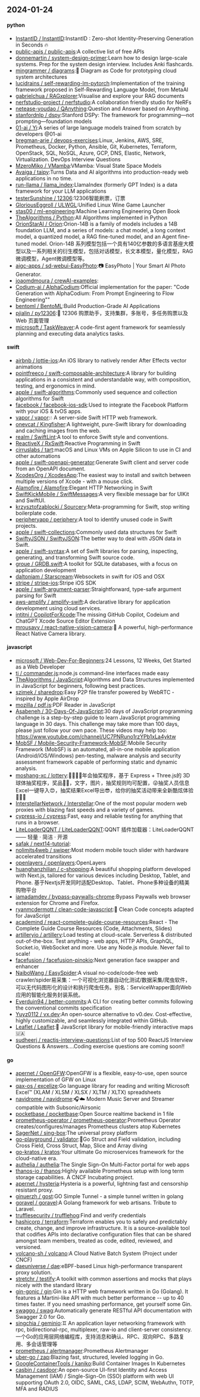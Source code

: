 ## 2024-01-24

#### python
* [InstantID / InstantID](https://github.com/InstantID/InstantID):InstantID : Zero-shot Identity-Preserving Generation in Seconds 🔥
* [public-apis / public-apis](https://github.com/public-apis/public-apis):A collective list of free APIs
* [donnemartin / system-design-primer](https://github.com/donnemartin/system-design-primer):Learn how to design large-scale systems. Prep for the system design interview. Includes Anki flashcards.
* [mingrammer / diagrams](https://github.com/mingrammer/diagrams):🎨 Diagram as Code for prototyping cloud system architectures
* [lucidrains / self-rewarding-lm-pytorch](https://github.com/lucidrains/self-rewarding-lm-pytorch):Implementation of the training framework proposed in Self-Rewarding Language Model, from MetaAI
* [gabrielchua / RAGxplorer](https://github.com/gabrielchua/RAGxplorer):Visualise and explore your RAG documents
* [nerfstudio-project / nerfstudio](https://github.com/nerfstudio-project/nerfstudio):A collaboration friendly studio for NeRFs
* [netease-youdao / QAnything](https://github.com/netease-youdao/QAnything):Question and Answer based on Anything.
* [stanfordnlp / dspy](https://github.com/stanfordnlp/dspy):Stanford DSPy: The framework for programming—not prompting—foundation models
* [01-ai / Yi](https://github.com/01-ai/Yi):A series of large language models trained from scratch by developers @01-ai
* [bregman-arie / devops-exercises](https://github.com/bregman-arie/devops-exercises):Linux, Jenkins, AWS, SRE, Prometheus, Docker, Python, Ansible, Git, Kubernetes, Terraform, OpenStack, SQL, NoSQL, Azure, GCP, DNS, Elastic, Network, Virtualization. DevOps Interview Questions
* [MzeroMiko / VMamba](https://github.com/MzeroMiko/VMamba):VMamba: Visual State Space Models
* [Avaiga / taipy](https://github.com/Avaiga/taipy):Turns Data and AI algorithms into production-ready web applications in no time.
* [run-llama / llama_index](https://github.com/run-llama/llama_index):LlamaIndex (formerly GPT Index) is a data framework for your LLM applications
* [testerSunshine / 12306](https://github.com/testerSunshine/12306):12306智能刷票，订票
* [GloriousEggroll / ULWGL](https://github.com/GloriousEggroll/ULWGL):Unified Linux Wine Game Launcher
* [stas00 / ml-engineering](https://github.com/stas00/ml-engineering):Machine Learning Engineering Open Book
* [TheAlgorithms / Python](https://github.com/TheAlgorithms/Python):All Algorithms implemented in Python
* [OrionStarAI / Orion](https://github.com/OrionStarAI/Orion):Orion-14B is a family of models includes a 14B foundation LLM, and a series of models: a chat model, a long context model, a quantized model, a RAG fine-tuned model, and an Agent fine-tuned model. Orion-14B 系列模型包括一个具有140亿参数的多语言基座大模型以及一系列相关的衍生模型，包括对话模型，长文本模型，量化模型，RAG微调模型，Agent微调模型等。
* [aigc-apps / sd-webui-EasyPhoto](https://github.com/aigc-apps/sd-webui-EasyPhoto):📷 EasyPhoto | Your Smart AI Photo Generator.
* [joaomdmoura / crewAI-examples](https://github.com/joaomdmoura/crewAI-examples):
* [Codium-ai / AlphaCodium](https://github.com/Codium-ai/AlphaCodium):Official implementation for the paper: "Code Generation with AlphaCodium: From Prompt Engineering to Flow Engineering""
* [bentoml / BentoML](https://github.com/bentoml/BentoML):Build Production-Grade AI Applications
* [pjialin / py12306](https://github.com/pjialin/py12306):🚂 12306 购票助手，支持集群，多账号，多任务购票以及 Web 页面管理
* [microsoft / TaskWeaver](https://github.com/microsoft/TaskWeaver):A code-first agent framework for seamlessly planning and executing data analytics tasks.

#### swift
* [airbnb / lottie-ios](https://github.com/airbnb/lottie-ios):An iOS library to natively render After Effects vector animations
* [pointfreeco / swift-composable-architecture](https://github.com/pointfreeco/swift-composable-architecture):A library for building applications in a consistent and understandable way, with composition, testing, and ergonomics in mind.
* [apple / swift-algorithms](https://github.com/apple/swift-algorithms):Commonly used sequence and collection algorithms for Swift
* [facebook / facebook-ios-sdk](https://github.com/facebook/facebook-ios-sdk):Used to integrate the Facebook Platform with your iOS & tvOS apps.
* [vapor / vapor](https://github.com/vapor/vapor):💧 A server-side Swift HTTP web framework.
* [onevcat / Kingfisher](https://github.com/onevcat/Kingfisher):A lightweight, pure-Swift library for downloading and caching images from the web.
* [realm / SwiftLint](https://github.com/realm/SwiftLint):A tool to enforce Swift style and conventions.
* [ReactiveX / RxSwift](https://github.com/ReactiveX/RxSwift):Reactive Programming in Swift
* [cirruslabs / tart](https://github.com/cirruslabs/tart):macOS and Linux VMs on Apple Silicon to use in CI and other automations
* [apple / swift-openapi-generator](https://github.com/apple/swift-openapi-generator):Generate Swift client and server code from an OpenAPI document.
* [XcodesOrg / XcodesApp](https://github.com/XcodesOrg/XcodesApp):The easiest way to install and switch between multiple versions of Xcode - with a mouse click.
* [Alamofire / Alamofire](https://github.com/Alamofire/Alamofire):Elegant HTTP Networking in Swift
* [SwiftKickMobile / SwiftMessages](https://github.com/SwiftKickMobile/SwiftMessages):A very flexible message bar for UIKit and SwiftUI.
* [krzysztofzablocki / Sourcery](https://github.com/krzysztofzablocki/Sourcery):Meta-programming for Swift, stop writing boilerplate code.
* [peripheryapp / periphery](https://github.com/peripheryapp/periphery):A tool to identify unused code in Swift projects.
* [apple / swift-collections](https://github.com/apple/swift-collections):Commonly used data structures for Swift
* [SwiftyJSON / SwiftyJSON](https://github.com/SwiftyJSON/SwiftyJSON):The better way to deal with JSON data in Swift.
* [apple / swift-syntax](https://github.com/apple/swift-syntax):A set of Swift libraries for parsing, inspecting, generating, and transforming Swift source code.
* [groue / GRDB.swift](https://github.com/groue/GRDB.swift):A toolkit for SQLite databases, with a focus on application development
* [daltoniam / Starscream](https://github.com/daltoniam/Starscream):Websockets in swift for iOS and OSX
* [stripe / stripe-ios](https://github.com/stripe/stripe-ios):Stripe iOS SDK
* [apple / swift-argument-parser](https://github.com/apple/swift-argument-parser):Straightforward, type-safe argument parsing for Swift
* [aws-amplify / amplify-swift](https://github.com/aws-amplify/amplify-swift):A declarative library for application development using cloud services.
* [intitni / CopilotForXcode](https://github.com/intitni/CopilotForXcode):The missing GitHub Copilot, Codeium and ChatGPT Xcode Source Editor Extension
* [mrousavy / react-native-vision-camera](https://github.com/mrousavy/react-native-vision-camera):📸 A powerful, high-performance React Native Camera library.

#### javascript
* [microsoft / Web-Dev-For-Beginners](https://github.com/microsoft/Web-Dev-For-Beginners):24 Lessons, 12 Weeks, Get Started as a Web Developer
* [tj / commander.js](https://github.com/tj/commander.js):node.js command-line interfaces made easy
* [TheAlgorithms / JavaScript](https://github.com/TheAlgorithms/JavaScript):Algorithms and Data Structures implemented in JavaScript for beginners, following best practices.
* [szimek / sharedrop](https://github.com/szimek/sharedrop):Easy P2P file transfer powered by WebRTC - inspired by Apple AirDrop
* [mozilla / pdf.js](https://github.com/mozilla/pdf.js):PDF Reader in JavaScript
* [Asabeneh / 30-Days-Of-JavaScript](https://github.com/Asabeneh/30-Days-Of-JavaScript):30 days of JavaScript programming challenge is a step-by-step guide to learn JavaScript programming language in 30 days. This challenge may take more than 100 days, please just follow your own pace. These videos may help too: https://www.youtube.com/channel/UC7PNRuno1rzYPb1xLa4yktw
* [MobSF / Mobile-Security-Framework-MobSF](https://github.com/MobSF/Mobile-Security-Framework-MobSF):Mobile Security Framework (MobSF) is an automated, all-in-one mobile application (Android/iOS/Windows) pen-testing, malware analysis and security assessment framework capable of performing static and dynamic analysis.
* [moshang-xc / lottery](https://github.com/moshang-xc/lottery):🎉🌟✨🎈年会抽奖程序，基于 Express + Three.js的 3D 球体抽奖程序，奖品🧧🎁，文字，图片，抽奖规则均可配置，😜抽奖人员信息Excel一键导入😍，抽奖结果Excel导出😎，给你的抽奖活动带来全新酷炫体验🚀🚀🚀
* [InterstellarNetwork / Interstellar](https://github.com/InterstellarNetwork/Interstellar):One of the most popular modern web proxies with blazing fast speeds and a variety of games.
* [cypress-io / cypress](https://github.com/cypress-io/cypress):Fast, easy and reliable testing for anything that runs in a browser.
* [LiteLoaderQQNT / LiteLoaderQQNT](https://github.com/LiteLoaderQQNT/LiteLoaderQQNT):QQNT 插件加载器：LiteLoaderQQNT —— 轻量 · 简洁 · 开源
* [safak / next14-tutorial](https://github.com/safak/next14-tutorial):
* [nolimits4web / swiper](https://github.com/nolimits4web/swiper):Most modern mobile touch slider with hardware accelerated transitions
* [openlayers / openlayers](https://github.com/openlayers/openlayers):OpenLayers
* [huanghanzhilian / c-shopping](https://github.com/huanghanzhilian/c-shopping):A beautiful shopping platform developed with Next.js, tailored for various devices including Desktop, Tablet, and Phone. 基于Nextjs开发同时适配Desktop、Tablet、Phone多种设备的精美购物平台
* [iamadamdev / bypass-paywalls-chrome](https://github.com/iamadamdev/bypass-paywalls-chrome):Bypass Paywalls web browser extension for Chrome and Firefox.
* [ryanmcdermott / clean-code-javascript](https://github.com/ryanmcdermott/clean-code-javascript):🛁 Clean Code concepts adapted for JavaScript
* [academind / react-complete-guide-course-resources](https://github.com/academind/react-complete-guide-course-resources):React - The Complete Guide Course Resources (Code, Attachments, Slides)
* [artilleryio / artillery](https://github.com/artilleryio/artillery):Load testing at cloud-scale. Serverless & distributed out-of-the-box. Test anything - web apps, HTTP APIs, GraphQL, Socket.io, WebSocket and more. Use any Node.js module. Never fail to scale!
* [facefusion / facefusion-pinokio](https://github.com/facefusion/facefusion-pinokio):Next generation face swapper and enhancer
* [NaiboWang / EasySpider](https://github.com/NaiboWang/EasySpider):A visual no-code/code-free web crawler/spider易采集：一个可视化浏览器自动化测试/数据采集/爬虫软件，可以无代码图形化的设计和执行爬虫任务。别名：ServiceWrapper面向Web应用的智能化服务封装系统。
* [Everduin94 / better-commits](https://github.com/Everduin94/better-commits):A CLI for creating better commits following the conventional commits specification
* [Yuyz0112 / vx.dev](https://github.com/Yuyz0112/vx.dev):An open-source alternative to v0.dev. Cost-effective, highly customizable, and seamlessly integrated within GitHub.
* [Leaflet / Leaflet](https://github.com/Leaflet/Leaflet):🍃 JavaScript library for mobile-friendly interactive maps 🇺🇦
* [sudheerj / reactjs-interview-questions](https://github.com/sudheerj/reactjs-interview-questions):List of top 500 ReactJS Interview Questions & Answers....Coding exercise questions are coming soon!!

#### go
* [apernet / OpenGFW](https://github.com/apernet/OpenGFW):OpenGFW is a flexible, easy-to-use, open source implementation of GFW on Linux
* [qax-os / excelize](https://github.com/qax-os/excelize):Go language library for reading and writing Microsoft Excel™ (XLAM / XLSM / XLSX / XLTM / XLTX) spreadsheets
* [navidrome / navidrome](https://github.com/navidrome/navidrome):🎧☁️ Modern Music Server and Streamer compatible with Subsonic/Airsonic
* [pocketbase / pocketbase](https://github.com/pocketbase/pocketbase):Open Source realtime backend in 1 file
* [prometheus-operator / prometheus-operator](https://github.com/prometheus-operator/prometheus-operator):Prometheus Operator creates/configures/manages Prometheus clusters atop Kubernetes
* [SagerNet / sing-box](https://github.com/SagerNet/sing-box):The universal proxy platform
* [go-playground / validator](https://github.com/go-playground/validator):💯Go Struct and Field validation, including Cross Field, Cross Struct, Map, Slice and Array diving
* [go-kratos / kratos](https://github.com/go-kratos/kratos):Your ultimate Go microservices framework for the cloud-native era.
* [authelia / authelia](https://github.com/authelia/authelia):The Single Sign-On Multi-Factor portal for web apps
* [thanos-io / thanos](https://github.com/thanos-io/thanos):Highly available Prometheus setup with long term storage capabilities. A CNCF Incubating project.
* [apernet / hysteria](https://github.com/apernet/hysteria):Hysteria is a powerful, lightning fast and censorship resistant proxy.
* [ginuerzh / gost](https://github.com/ginuerzh/gost):GO Simple Tunnel - a simple tunnel written in golang
* [goravel / goravel](https://github.com/goravel/goravel):A Golang framework for web artisans. Tribute to Laravel.
* [trufflesecurity / trufflehog](https://github.com/trufflesecurity/trufflehog):Find and verify credentials
* [hashicorp / terraform](https://github.com/hashicorp/terraform):Terraform enables you to safely and predictably create, change, and improve infrastructure. It is a source-available tool that codifies APIs into declarative configuration files that can be shared amongst team members, treated as code, edited, reviewed, and versioned.
* [volcano-sh / volcano](https://github.com/volcano-sh/volcano):A Cloud Native Batch System (Project under CNCF)
* [daeuniverse / dae](https://github.com/daeuniverse/dae):eBPF-based Linux high-performance transparent proxy solution.
* [stretchr / testify](https://github.com/stretchr/testify):A toolkit with common assertions and mocks that plays nicely with the standard library
* [gin-gonic / gin](https://github.com/gin-gonic/gin):Gin is a HTTP web framework written in Go (Golang). It features a Martini-like API with much better performance -- up to 40 times faster. If you need smashing performance, get yourself some Gin.
* [swaggo / swag](https://github.com/swaggo/swag):Automatically generate RESTful API documentation with Swagger 2.0 for Go.
* [singchia / geminio](https://github.com/singchia/geminio):♊️ An application layer networking framework with rpc, bidirectional-rpc, multiplexer, raw-io and client-server consistency. 一个Go的应用层网络编程库，支持消息和确认、RPC、双向RPC、多路复用、多会话管理等
* [prometheus / alertmanager](https://github.com/prometheus/alertmanager):Prometheus Alertmanager
* [uber-go / zap](https://github.com/uber-go/zap):Blazing fast, structured, leveled logging in Go.
* [GoogleContainerTools / kaniko](https://github.com/GoogleContainerTools/kaniko):Build Container Images In Kubernetes
* [casbin / casdoor](https://github.com/casbin/casdoor):An open-source UI-first Identity and Access Management (IAM) / Single-Sign-On (SSO) platform with web UI supporting OAuth 2.0, OIDC, SAML, CAS, LDAP, SCIM, WebAuthn, TOTP, MFA and RADIUS
